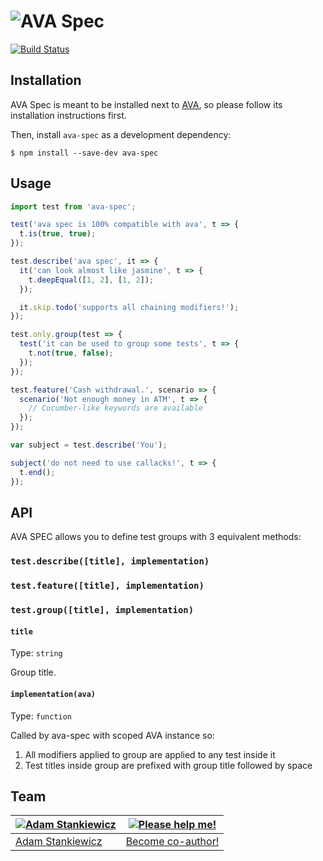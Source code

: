 # ![AVA Spec](https://i.imgsafe.org/0314359.png)

[![Build Status](https://travis-ci.org/sheerun/ava-spec.svg?branch=master)](https://travis-ci.org/sheerun/ava-spec)

## Installation

AVA Spec is meant to be installed next to [AVA](https://github.com/sindresorhus/ava), so please follow its installation instructions first.

Then, install `ava-spec` as a development dependency:

```
$ npm install --save-dev ava-spec
```

## Usage

```js
import test from 'ava-spec';

test('ava spec is 100% compatible with ava', t => {
  t.is(true, true);
});

test.describe('ava spec', it => {
  it('can look almost like jasmine', t => {
    t.deepEqual([1, 2], [1, 2]);
  });

  it.skip.todo('supports all chaining modifiers!');
});

test.only.group(test => {
  test('it can be used to group some tests', t => {
    t.not(true, false);
  });
});

test.feature('Cash withdrawal.', scenario => {
  scenario('Not enough money in ATM', t => {
    // Cucumber-like keywords are available
  });
});

var subject = test.describe('You');

subject('do not need to use callacks!', t => {
  t.end();
});
```

## API

AVA SPEC allows you to define test groups with 3 equivalent methods:

### `test.describe([title], implementation)`
### `test.feature([title], implementation)`
### `test.group([title], implementation)`

#### `title`

Type: `string`

Group title.

#### `implementation(ava)`

Type: `function`

Called by ava-spec with scoped AVA instance so:

1. All modifiers applied to group are applied to any test inside it
2. Test titles inside group are prefixed with group title followed by space

## Team

[![Adam Stankiewicz](https://avatars3.githubusercontent.com/u/292365?s=130)](https://sheerun.net) | [![Please help me!](https://s28.postimg.org/hcy7aq9nh/42.png)](https://github.com/sheerun/graphqlviz/pulls)
---|---
[Adam Stankiewicz](https://sheerun.net) | [Become co-author!](https://github.com/sheerun/graphqlviz/pulls)
